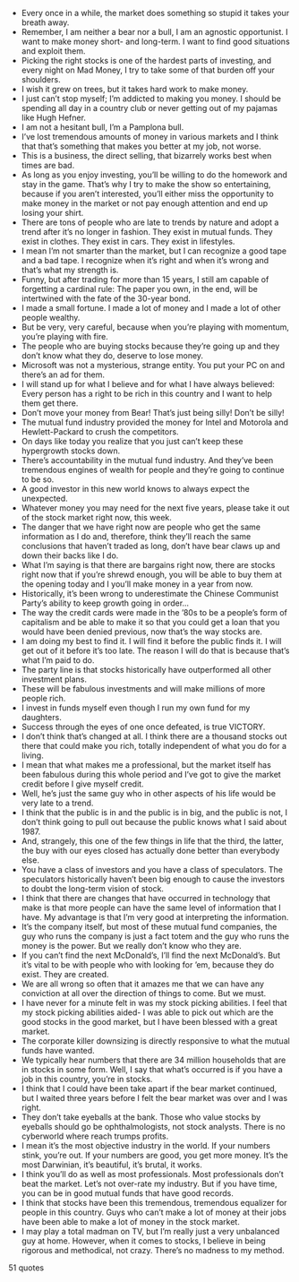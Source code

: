  - Every once in a while, the market does something so stupid it takes your breath away.
 - Remember, I am neither a bear nor a bull, I am an agnostic opportunist. I want to make money short- and long-term. I want to find good situations and exploit them.
 - Picking the right stocks is one of the hardest parts of investing, and every night on Mad Money, I try to take some of that burden off your shoulders.
 - I wish it grew on trees, but it takes hard work to make money.
 - I just can’t stop myself; I’m addicted to making you money. I should be spending all day in a country club or never getting out of my pajamas like Hugh Hefner.
 - I am not a hesitant bull, I’m a Pamplona bull.
 - I’ve lost tremendous amounts of money in various markets and I think that that’s something that makes you better at my job, not worse.
 - This is a business, the direct selling, that bizarrely works best when times are bad.
 - As long as you enjoy investing, you’ll be willing to do the homework and stay in the game. That’s why I try to make the show so entertaining, because if you aren’t interested, you’ll either miss the opportunity to make money in the market or not pay enough attention and end up losing your shirt.
 - There are tons of people who are late to trends by nature and adopt a trend after it’s no longer in fashion. They exist in mutual funds. They exist in clothes. They exist in cars. They exist in lifestyles.
 - I mean I’m not smarter than the market, but I can recognize a good tape and a bad tape. I recognize when it’s right and when it’s wrong and that’s what my strength is.
 - Funny, but after trading for more than 15 years, I still am capable of forgetting a cardinal rule: The paper you own, in the end, will be intertwined with the fate of the 30-year bond.
 - I made a small fortune. I made a lot of money and I made a lot of other people wealthy.
 - But be very, very careful, because when you’re playing with momentum, you’re playing with fire.
 - The people who are buying stocks because they’re going up and they don’t know what they do, deserve to lose money.
 - Microsoft was not a mysterious, strange entity. You put your PC on and there’s an ad for them.
 - I will stand up for what I believe and for what I have always believed: Every person has a right to be rich in this country and I want to help them get there.
 - Don’t move your money from Bear! That’s just being silly! Don’t be silly!
 - The mutual fund industry provided the money for Intel and Motorola and Hewlett-Packard to crush the competitors.
 - On days like today you realize that you just can’t keep these hypergrowth stocks down.
 - There’s accountability in the mutual fund industry. And they’ve been tremendous engines of wealth for people and they’re going to continue to be so.
 - A good investor in this new world knows to always expect the unexpected.
 - Whatever money you may need for the next five years, please take it out of the stock market right now, this week.
 - The danger that we have right now are people who get the same information as I do and, therefore, think they’ll reach the same conclusions that haven’t traded as long, don’t have bear claws up and down their backs like I do.
 - What I’m saying is that there are bargains right now, there are stocks right now that if you’re shrewd enough, you will be able to buy them at the opening today and I you’ll make money in a year from now.
 - Historically, it’s been wrong to underestimate the Chinese Communist Party’s ability to keep growth going in order...
 - The way the credit cards were made in the ’80s to be a people’s form of capitalism and be able to make it so that you could get a loan that you would have been denied previous, now that’s the way stocks are.
 - I am doing my best to find it. I will find it before the public finds it. I will get out of it before it’s too late. The reason I will do that is because that’s what I’m paid to do.
 - The party line is that stocks historically have outperformed all other investment plans.
 - These will be fabulous investments and will make millions of more people rich.
 - I invest in funds myself even though I run my own fund for my daughters.
 - Success through the eyes of one once defeated, is true VICTORY.
 - I don’t think that’s changed at all. I think there are a thousand stocks out there that could make you rich, totally independent of what you do for a living.
 - I mean that what makes me a professional, but the market itself has been fabulous during this whole period and I’ve got to give the market credit before I give myself credit.
 - Well, he’s just the same guy who in other aspects of his life would be very late to a trend.
 - I think that the public is in and the public is in big, and the public is not, I don’t think going to pull out because the public knows what I said about 1987.
 - And, strangely, this one of the few things in life that the third, the latter, the buy with our eyes closed has actually done better than everybody else.
 - You have a class of investors and you have a class of speculators. The speculators historically haven’t been big enough to cause the investors to doubt the long-term vision of stock.
 - I think that there are changes that have occurred in technology that make is that more people can have the same level of information that I have. My advantage is that I’m very good at interpreting the information.
 - It’s the company itself, but most of these mutual fund companies, the guy who runs the company is just a fact totem and the guy who runs the money is the power. But we really don’t know who they are.
 - If you can’t find the next McDonald’s, I’ll find the next McDonald’s. But it’s vital to be with people who with looking for ’em, because they do exist. They are created.
 - We are all wrong so often that it amazes me that we can have any conviction at all over the direction of things to come. But we must.
 - I have never for a minute felt in was my stock picking abilities. I feel that my stock picking abilities aided- I was able to pick out which are the good stocks in the good market, but I have been blessed with a great market.
 - The corporate killer downsizing is directly responsive to what the mutual funds have wanted.
 - We typically hear numbers that there are 34 million households that are in stocks in some form. Well, I say that what’s occurred is if you have a job in this country, you’re in stocks.
 - I think that I could have been take apart if the bear market continued, but I waited three years before I felt the bear market was over and I was right.
 - They don’t take eyeballs at the bank. Those who value stocks by eyeballs should go be ophthalmologists, not stock analysts. There is no cyberworld where reach trumps profits.
 - I mean it’s the most objective industry in the world. If your numbers stink, you’re out. If your numbers are good, you get more money. It’s the most Darwinian, it’s beautiful, it’s brutal, it works.
 - I think you’ll do as well as most professionals. Most professionals don’t beat the market. Let’s not over-rate my industry. But if you have time, you can be in good mutual funds that have good records.
 - I think that stocks have been this tremendous, tremendous equalizer for people in this country. Guys who can’t make a lot of money at their jobs have been able to make a lot of money in the stock market.
 - I may play a total madman on TV, but I’m really just a very unbalanced guy at home. However, when it comes to stocks, I believe in being rigorous and methodical, not crazy. There’s no madness to my method.

51 quotes